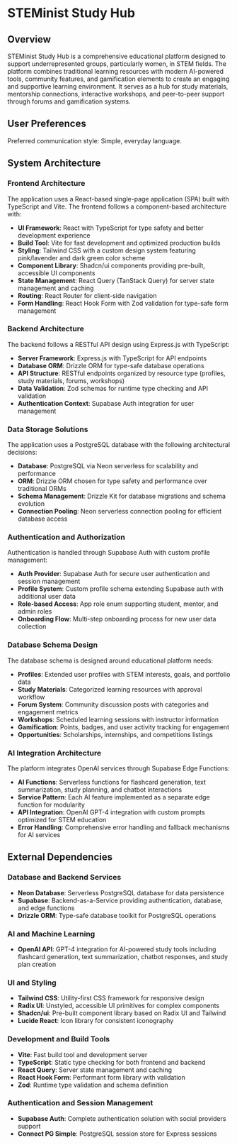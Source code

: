 # STEMinist Study Hub

## Overview

STEMinist Study Hub is a comprehensive educational platform designed to support underrepresented groups, particularly women, in STEM fields. The platform combines traditional learning resources with modern AI-powered tools, community features, and gamification elements to create an engaging and supportive learning environment. It serves as a hub for study materials, mentorship connections, interactive workshops, and peer-to-peer support through forums and gamification systems.

## User Preferences

Preferred communication style: Simple, everyday language.

## System Architecture

### Frontend Architecture
The application uses a React-based single-page application (SPA) built with TypeScript and Vite. The frontend follows a component-based architecture with:

- **UI Framework**: React with TypeScript for type safety and better development experience
- **Build Tool**: Vite for fast development and optimized production builds
- **Styling**: Tailwind CSS with a custom design system featuring pink/lavender and dark green color scheme
- **Component Library**: Shadcn/ui components providing pre-built, accessible UI components
- **State Management**: React Query (TanStack Query) for server state management and caching
- **Routing**: React Router for client-side navigation
- **Form Handling**: React Hook Form with Zod validation for type-safe form management

### Backend Architecture
The backend follows a RESTful API design using Express.js with TypeScript:

- **Server Framework**: Express.js with TypeScript for API endpoints
- **Database ORM**: Drizzle ORM for type-safe database operations
- **API Structure**: RESTful endpoints organized by resource type (profiles, study materials, forums, workshops)
- **Data Validation**: Zod schemas for runtime type checking and API validation
- **Authentication Context**: Supabase Auth integration for user management

### Data Storage Solutions
The application uses a PostgreSQL database with the following architectural decisions:

- **Database**: PostgreSQL via Neon serverless for scalability and performance
- **ORM**: Drizzle ORM chosen for type safety and performance over traditional ORMs
- **Schema Management**: Drizzle Kit for database migrations and schema evolution
- **Connection Pooling**: Neon serverless connection pooling for efficient database access

### Authentication and Authorization
Authentication is handled through Supabase Auth with custom profile management:

- **Auth Provider**: Supabase Auth for secure user authentication and session management
- **Profile System**: Custom profile schema extending Supabase auth with additional user data
- **Role-based Access**: App role enum supporting student, mentor, and admin roles
- **Onboarding Flow**: Multi-step onboarding process for new user data collection

### Database Schema Design
The database schema is designed around educational platform needs:

- **Profiles**: Extended user profiles with STEM interests, goals, and portfolio data
- **Study Materials**: Categorized learning resources with approval workflow
- **Forum System**: Community discussion posts with categories and engagement metrics
- **Workshops**: Scheduled learning sessions with instructor information
- **Gamification**: Points, badges, and user activity tracking for engagement
- **Opportunities**: Scholarships, internships, and competitions listings

### AI Integration Architecture
The platform integrates OpenAI services through Supabase Edge Functions:

- **AI Functions**: Serverless functions for flashcard generation, text summarization, study planning, and chatbot interactions
- **Service Pattern**: Each AI feature implemented as a separate edge function for modularity
- **API Integration**: OpenAI GPT-4 integration with custom prompts optimized for STEM education
- **Error Handling**: Comprehensive error handling and fallback mechanisms for AI services

## External Dependencies

### Database and Backend Services
- **Neon Database**: Serverless PostgreSQL database for data persistence
- **Supabase**: Backend-as-a-Service providing authentication, database, and edge functions
- **Drizzle ORM**: Type-safe database toolkit for PostgreSQL operations

### AI and Machine Learning
- **OpenAI API**: GPT-4 integration for AI-powered study tools including flashcard generation, text summarization, chatbot responses, and study plan creation

### UI and Styling
- **Tailwind CSS**: Utility-first CSS framework for responsive design
- **Radix UI**: Unstyled, accessible UI primitives for complex components
- **Shadcn/ui**: Pre-built component library based on Radix UI and Tailwind
- **Lucide React**: Icon library for consistent iconography

### Development and Build Tools
- **Vite**: Fast build tool and development server
- **TypeScript**: Static type checking for both frontend and backend
- **React Query**: Server state management and caching
- **React Hook Form**: Performant form library with validation
- **Zod**: Runtime type validation and schema definition

### Authentication and Session Management
- **Supabase Auth**: Complete authentication solution with social providers support
- **Connect PG Simple**: PostgreSQL session store for Express sessions
